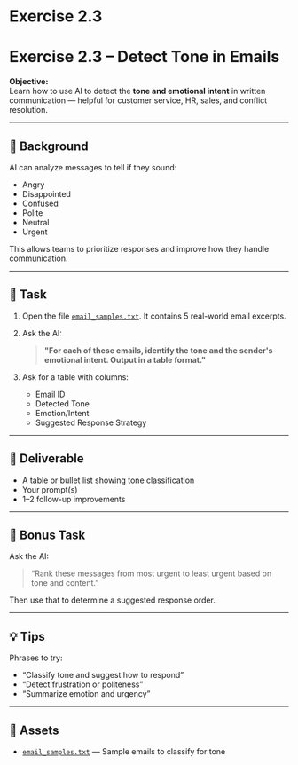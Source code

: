 # Exercise 2.3

# Exercise 2.3 – Detect Tone in Emails

**Objective:**  
Learn how to use AI to detect the **tone and emotional intent** in written communication — helpful for customer service, HR, sales, and conflict resolution.

---

## 🧠 Background

AI can analyze messages to tell if they sound:
- Angry
- Disappointed
- Confused
- Polite
- Neutral
- Urgent

This allows teams to prioritize responses and improve how they handle communication.

---

## 📝 Task

1. Open the file [`email_samples.txt`](assets/email_samples.txt). It contains 5 real-world email excerpts.
2. Ask the AI:

   > **"For each of these emails, identify the tone and the sender's emotional intent. Output in a table format."**

3. Ask for a table with columns:
   - Email ID
   - Detected Tone
   - Emotion/Intent
   - Suggested Response Strategy

---

## 🎯 Deliverable

- A table or bullet list showing tone classification
- Your prompt(s)
- 1–2 follow-up improvements

---

## 🔁 Bonus Task

Ask the AI:
> “Rank these messages from most urgent to least urgent based on tone and content.”

Then use that to determine a suggested response order.

---

## 💡 Tips

Phrases to try:
- “Classify tone and suggest how to respond”
- “Detect frustration or politeness”
- “Summarize emotion and urgency”

---

## 📁 Assets

- [`email_samples.txt`](assets/email_samples.txt) — Sample emails to classify for tone
